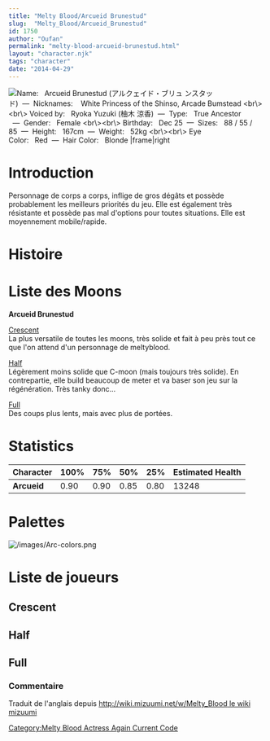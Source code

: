 ```yaml
---
title: "Melty Blood/Arcueid Brunestud"
slug:  "Melty_Blood/Arcueid_Brunestud"
id: 1750
author: "Oufan"
permalink: "melty-blood-arcueid-brunestud.html"
layout: "character.njk"
tags: "character"
date: "2014-04-29"
---
```


![ **Name:**   Arcueid Brunestud (アルクェイド・ブリュ
ンスタッド)  —  **Nicknames:**    White Princess of the Shinso, Arcade
Bumstead \<br\\\>\<br\\\> **Voiced by:**   Ryoka Yuzuki (柚木
涼香)  —  **Type:**   True Ancestor   —  **Gender:**   Female
\<br\\\>\<br\\\> **Birthday:**   Dec 25  —  **Sizes:**   88 / 55 /
85  —  **Height:**   167cm  —  **Weight:**   52kg \<br\\\>\<br\\\> **Eye
Color:**   Red  —  **Hair Color:**   Blonde
\|frame\|right](/images/arc1.png " Name:   Arcueid Brunestud (アルクェイド・ブリュ ンスタッド)  —  Nicknames:    White Princess of the Shinso, Arcade Bumstead <br\><br\> Voiced by:   Ryoka Yuzuki (柚木 涼香)  —  Type:   True Ancestor   —  Gender:   Female <br\><br\> Birthday:   Dec 25  —  Sizes:   88 / 55 / 85  —  Height:   167cm  —  Weight:   52kg <br\><br\> Eye Color:   Red  —  Hair Color:   Blonde |frame|right")

# Introduction

Personnage de corps a corps, inflige de gros dégâts et possède
probablement les meilleurs priorités du jeu. Elle est également très
résistante et possède pas mal d'options pour toutes situations. Elle est
moyennement mobile/rapide.

# Histoire

# Liste des Moons

**Arcueid Brunestud**

[Crescent](Melty_Blood/Arcueid_Brunestud/Crescent_Moon "wikilink")  
La plus versatile de toutes les moons, très solide et fait à peu près
tout ce que l'on attend d'un personnage de meltyblood.

[Half](Melty_Blood/Arcueid_Brunestud/Half_Moon "wikilink")  
Légèrement moins solide que C-moon (mais toujours très solide). En
contrepartie, elle build beaucoup de meter et va baser son jeu sur la
régénération. Très tanky donc...

[Full](Melty_Blood/Arcueid_Brunestud/Full_Moon "wikilink")  
Des coups plus lents, mais avec plus de portées.

# Statistics

| Character   | 100% | 75%  | 50%  | 25%  | Estimated Health |
|-------------|------|------|------|------|------------------|
| **Arcueid** | 0.90 | 0.90 | 0.85 | 0.80 | 13248            |

# Palettes

![](/images/Arc-colors.png "/images/Arc-colors.png")

# Liste de joueurs

## Crescent

## Half

## Full

### Commentaire

Traduit de l'anglais depuis [http://wiki.mizuumi.net/w/Melty_Blood le
wiki
mizuumi](http://wiki.mizuumi.net/w/Melty_Blood_le_wiki_mizuumi "wikilink")

[Category:Melty Blood Actress Again Current
Code](Category:Melty_Blood_Actress_Again_Current_Code "wikilink")
